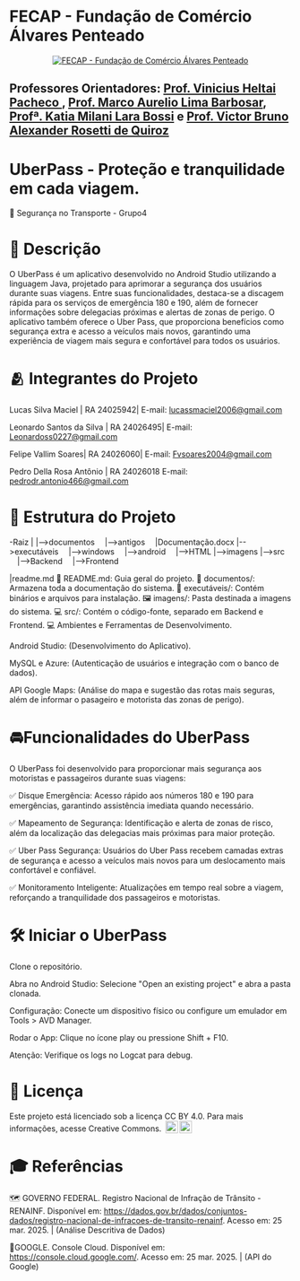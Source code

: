 # FECAP - Fundação de Comércio Álvares Penteado

<p align="center">
<a href= "https://www.fecap.br/"><img src="https://encrypted-tbn0.gstatic.com/images?q=tbn:ANd9GcRhZPrRa89Kma0ZZogxm0pi-tCn_TLKeHGVxywp-LXAFGR3B1DPouAJYHgKZGV0XTEf4AE&usqp=CAU" alt="FECAP - Fundação de Comércio Álvares Penteado" border="0"></a>

## Professores Orientadores: <a href="">Prof. Vinicius Heltai Pacheco </a>, <a href="">Prof. Marco Aurelio Lima Barbosar</a>, <a href="">Profª. Katia Milani Lara Bossi</a> e <a href="">Prof. Victor Bruno Alexander Rosetti de Quiroz</a>
</a>

# UberPass - Proteção e tranquilidade em cada viagem.

🚖 Segurança no Transporte - Grupo4

# 📝 Descrição

​O UberPass é um aplicativo desenvolvido no Android Studio utilizando a linguagem Java, projetado para aprimorar a segurança dos usuários durante suas viagens. Entre suas funcionalidades, destaca-se a discagem rápida para os serviços de emergência 180 e 190, além de fornecer informações sobre delegacias próximas e alertas de zonas de perigo. O aplicativo também oferece o Uber Pass, que proporciona benefícios como segurança extra e acesso a veículos mais novos, garantindo uma experiência de viagem mais segura e confortável para todos os usuários.​


# 🫂 Integrantes do Projeto

Lucas Silva Maciel | RA 24025942| E-mail: lucassmaciel2006@gmail.com

Leonardo Santos da Silva | RA 24026495| E-mail: Leonardoss0227@gmail.com

Felipe Vallim Soares| RA 24026060| E-mail: Fvsoares2004@gmail.com

Pedro Della Rosa Antônio | RA 24026018 E-mail: pedrodr.antonio466@gmail.com

# 📂 Estrutura do Projeto

-Raiz
|
|-->documentos
 |-->antigos
 |Documentação.docx
|-->executáveis
 |-->windows
 |-->android
 |-->HTML
|-->imagens
|-->src
 |-->Backend
 |-->Frontend
 
|readme.md
📄 README.md: Guia geral do projeto.
📁 documentos/: Armazena toda a documentação do sistema.
📂 executáveis/: Contém binários e arquivos para instalação.
🖼️ imagens/: Pasta destinada a imagens do sistema.
💻 src/: Contém o código-fonte, separado em Backend e Frontend.
💻 Ambientes e Ferramentas de Desenvolvimento.

Android Studio: (Desenvolvimento do Aplicativo).

MySQL e Azure: (Autenticação de usuários e integração com o banco de dados).

API Google Maps: (Análise do mapa e sugestão das rotas mais seguras, além de informar o pasageiro e motorista das zonas de perigo).

# 🚘Funcionalidades do UberPass

O UberPass foi desenvolvido para proporcionar mais segurança aos motoristas e passageiros durante suas viagens:

✅ Disque Emergência: Acesso rápido aos números 180 e 190 para emergências, garantindo assistência imediata quando necessário.

✅ Mapeamento de Segurança: Identificação e alerta de zonas de risco, além da localização das delegacias mais próximas para maior proteção.

✅ Uber Pass Segurança: Usuários do Uber Pass recebem camadas extras de segurança e acesso a veículos mais novos para um deslocamento mais confortável e confiável.

✅ Monitoramento Inteligente: Atualizações em tempo real sobre a viagem, reforçando a tranquilidade dos passageiros e motoristas.


# 🛠️ Iniciar o UberPass

Clone o repositório.

Abra no Android Studio: Selecione "Open an existing project" e abra a pasta clonada.

Configuração: Conecte um dispositivo físico ou configure um emulador em Tools > AVD Manager.

Rodar o App: Clique no ícone play ou pressione Shift + F10.

Atenção: Verifique os logs no Logcat para debug.

# 📜 Licença

Este projeto está licenciado sob a licença CC BY 4.0. Para mais informações, acesse Creative Commons. <img style="height:22px!important;margin-left:3px;vertical-align:text-bottom;" src="https://mirrors.creativecommons.org/presskit/icons/cc.svg?ref=chooser-v1" alt=""><img style="height:22px!important;margin-left:3px;vertical-align:text-bottom;" src="https://mirrors.creativecommons.org/presskit/icons/by.svg?ref=chooser-v1" alt=""></a></p>


# 🎓 Referências

🗺️ GOVERNO FEDERAL. Registro Nacional de Infração de Trânsito - RENAINF. Disponível em: https://dados.gov.br/dados/conjuntos-dados/registro-nacional-de-infracoes-de-transito-renainf. Acesso em: 25 mar. 2025. | (Análise Descritiva de Dados)

📍GOOGLE. Console Cloud. Disponível em: https://console.cloud.google.com/. Acesso em: 25 mar. 2025. | (API do Google)
